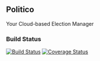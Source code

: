## Politico
Your Cloud-based Election Manager 
### Build Status
[![Build Status](https://travis-ci.org/codeBlock-1984/Politico.svg?branch=server)](https://travis-ci.org/codeBlock-1984/Politico)
[![Coverage Status](https://coveralls.io/repos/github/codeBlock-1984/Politico/badge.svg)](https://coveralls.io/github/codeBlock-1984/Politico)